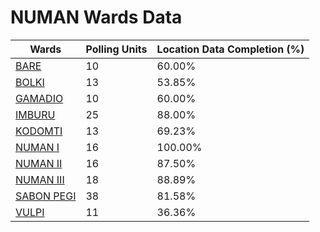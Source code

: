 
# NUMAN Wards Data

| Wards | Polling Units | Location Data Completion (%) |
| ---- | ----- | ------- |
| [BARE](./wards/348-bare) | 10 | 60.00% |
| [BOLKI](./wards/349-bolki) | 13 | 53.85% |
| [GAMADIO](./wards/350-gamadio) | 10 | 60.00% |
| [IMBURU](./wards/351-imburu) | 25 | 88.00% |
| [KODOMTI](./wards/352-kodomti) | 13 | 69.23% |
| [NUMAN I](./wards/353-numan-i) | 16 | 100.00% |
| [NUMAN II](./wards/354-numan-ii) | 16 | 87.50% |
| [NUMAN III](./wards/355-numan-iii) | 18 | 88.89% |
| [SABON PEGI](./wards/356-sabon-pegi) | 38 | 81.58% |
| [VULPI](./wards/357-vulpi) | 11 | 36.36% |




